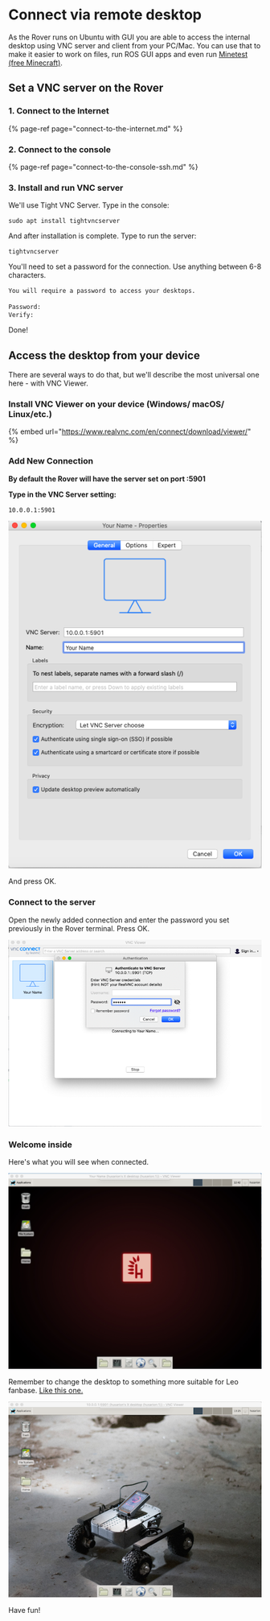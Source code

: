 # Connect via remote desktop

As the Rover runs on Ubuntu with GUI you are able to access the internal desktop using VNC server and client from your PC/Mac. You can use that to make it easier to work on files, run ROS GUI apps and even run [Minetest \(free Minecraft\)](http://www.minetest.net/downloads/).

## Set a VNC server on the Rover

### 1. Connect to the Internet

{% page-ref page="connect-to-the-internet.md" %}

### 2. Connect to the console

{% page-ref page="connect-to-the-console-ssh.md" %}

### 3. Install and run VNC server

We'll use Tight VNC Server. Type in the console:

```text
sudo apt install tightvncserver
```

And after installation is complete. Type to run the server:

```text
tightvncserver
```

You'll need to set a password for the connection. Use anything between 6-8 characters.

```text
You will require a password to access your desktops.

Password:
Verify:
```

Done!

## Access the desktop from your device

There are several ways to do that, but we'll describe the most universal one here - with VNC Viewer.

### Install VNC Viewer on your device \(Windows/ macOS/ Linux/etc.\)

{% embed url="https://www.realvnc.com/en/connect/download/viewer/" %}

### **Add New Connection**

**By default the Rover will have the server set on port :5901**

**Type in the VNC Server setting:**

```text
10.0.0.1:5901
```

![Screenshot from macOS](../.gitbook/assets/zrzut-ekranu-2020-04-1-o-14.37.47.png)

And press OK.

### Connect to the server

Open the newly added connection and enter the password you set previously in the Rover terminal. Press OK.

![Screenshot from macOS](../.gitbook/assets/zrzut-ekranu-2020-04-1-o-14.39.53.png)

### Welcome inside

Here's what you will see when connected. 

![](../.gitbook/assets/zrzut-ekranu-2020-04-1-o-14.42.54.png)

Remember to change the desktop to something more suitable for Leo fanbase. [Like this one.](https://drive.google.com/open?id=1iX9Bf2PuQw7AZQgTGgEsxVQ1M2Eie6ZH)

![](../.gitbook/assets/zrzut-ekranu-2020-04-1-o-15.25.02%20%281%29.png)

Have fun!







